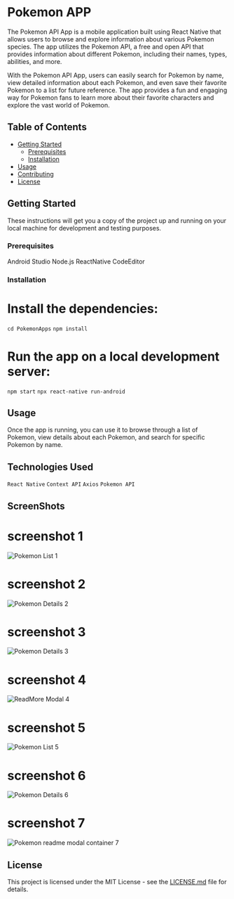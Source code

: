 # Pokemon APP

The Pokemon API App is a mobile application built using React Native that allows users to browse and explore information about various Pokemon species. The app utilizes the Pokemon API, a free and open API that provides information about different Pokemon, including their names, types, abilities, and more.

With the Pokemon API App, users can easily search for Pokemon by name, view detailed information about each Pokemon, and even save their favorite Pokemon to a list for future reference. The app provides a fun and engaging way for Pokemon fans to learn more about their favorite characters and explore the vast world of Pokemon.

## Table of Contents

- [Getting Started](#getting-started)
  - [Prerequisites](#prerequisites)
  - [Installation](#installation)
- [Usage](#usage)
- [Contributing](#contributing)
- [License](#license)

## Getting Started

These instructions will get you a copy of the project up and running on your local machine for development and testing purposes.

### Prerequisites

Android Studio
Node.js
ReactNative
CodeEditor

### Installation

# Install the dependencies:

`cd PokemonApps`
`npm install`

# Run the app on a local development server:

`npm start`
`npx react-native run-android`

## Usage

Once the app is running, you can use it to browse through a list of Pokemon, view details about each Pokemon, and search for specific Pokemon by name.

## Technologies Used

`React Native`
`Context API`
`Axios`
`Pokemon API`

## ScreenShots

# screenshot 1

<img src="./src/assets/screenshots/Screenshot1.png" alt="Pokemon List 1" />

# screenshot 2

<img src="./src/assets/screenshots/Screenshot2.png" alt="Pokemon Details 2" />

# screenshot 3

<img src="./src/assets/screenshots/Screenshot3.png" alt="Pokemon Details 3" />

# screenshot 4

<img src="./src/assets/screenshots/Screenshot4.png" alt="ReadMore Modal 4" />

# screenshot 5

<img src="./src/assets/screenshots/Screenshot5.png" alt="Pokemon List 5" />

# screenshot 6

<img src="./src/assets/screenshots/Screenshot6.png" alt="Pokemon Details 6" />

# screenshot 7

<img src="./src/assets/screenshots/Screenshot7.png" alt="Pokemon readme modal container 7" />

## License

This project is licensed under the MIT License - see the [LICENSE.md](LICENSE.md) file for details.

